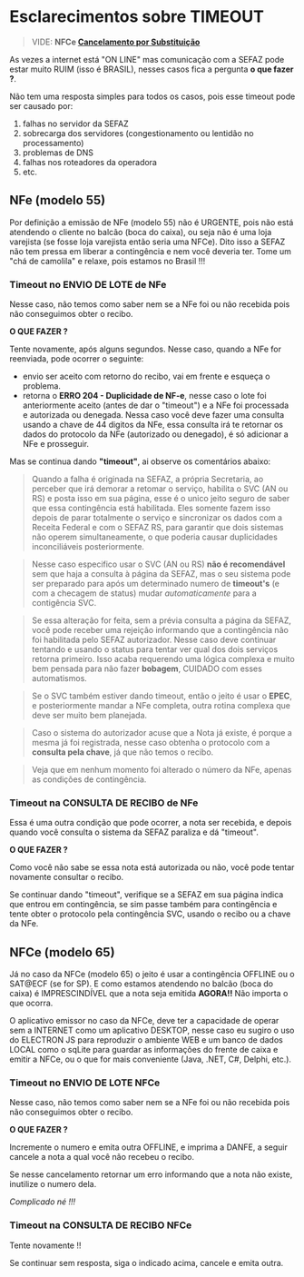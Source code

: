 # Esclarecimentos sobre TIMEOUT

> VIDE: **NFCe [Cancelamento por Substituição](CancelamentoSubs.md)**

As vezes a internet está "ON LINE" mas comunicação com a SEFAZ pode estar muito RUIM (isso é BRASIL), nesses casos fica a pergunta **o que fazer ?**.

Não tem uma resposta simples para todos os casos, pois esse timeout pode ser causado por:

1. falhas no servidor da SEFAZ
2. sobrecarga dos servidores (congestionamento ou lentidão no processamento)
3. problemas de DNS
4. falhas nos roteadores da operadora
5. etc.

## NFe (modelo 55)
Por definição a emissão de NFe (modelo 55) não é URGENTE, pois não está atendendo o cliente no balcão (boca do caixa), ou seja não é uma loja varejista (se fosse loja varejista então seria uma NFCe). Dito isso a SEFAZ não tem pressa em liberar a contingência e nem você deveria ter. Tome um "chá de camolila" e relaxe, pois estamos no Brasil !!!

### Timeout no ENVIO DE LOTE de NFe

Nesse caso, não temos como saber nem se a NFe foi ou não recebida pois não conseguimos obter o recibo.

**O QUE FAZER ?**

Tente novamente, após alguns segundos. Nesse caso, quando a NFe for reenviada, pode ocorrer o seguinte:

- envio ser aceito com retorno do recibo, vai em frente e esqueça o problema.
- retorna o **ERRO 204 - Duplicidade de NF-e**, nesse caso o lote foi anteriormente aceito (antes de dar o "timeout") e a NFe foi processada e autorizada ou denegada. Nessa caso você deve fazer uma consulta usando a chave de 44 digitos da NFe, essa consulta irá te retornar os dados do protocolo da NFe (autorizado ou denegado), é só adicionar a NFe e prosseguir.

Mas se continua dando **"timeout"**, ai observe os comentários abaixo: 

> Quando a falha é originada na SEFAZ, a própria Secretaria, ao perceber que irá demorar a retomar o serviço, habilita o SVC (AN ou RS) e posta isso em sua página, esse é o unico jeito seguro de saber que essa contingência está habilitada. Eles somente fazem isso depois de parar totalmente o serviço e sincronizar os dados com a Receita Federal e com o SEFAZ RS, para garantir que dois sistemas não operem simultaneamente, o que poderia causar duplicidades inconciliáveis posteriormente.

> Nesse caso especifico usar o SVC (AN ou RS) **não é recomendável** sem que haja a consulta à página da SEFAZ, mas o seu sistema pode ser preparado para após um determinado numero de **timeout's** (e com a checagem de status) mudar *automaticamente* para a contigência SVC.

> Se essa alteração for feita, sem a prévia consulta a página da SEFAZ, você pode receber uma rejeição informando que a contingência não foi habilitada pelo SEFAZ autorizador. Nesse caso deve continuar tentando e usando o status para tentar ver qual dos dois serviços retorna primeiro. Isso acaba requerendo uma lógica complexa e muito bem pensada para não fazer **bobagem**, CUIDADO com esses automatismos.

> Se o SVC também estiver dando timeout, então o jeito é usar o **EPEC**, e posteriormente mandar a NFe completa, outra rotina complexa que deve ser muito bem planejada.

> Caso o sistema do autorizador acuse que a Nota já existe, é porque a mesma já foi registrada, nesse caso obtenha o protocolo com a **consulta pela chave**, já que não temos o recibo.

> Veja que em nenhum momento foi alterado o número da NFe, apenas as condições de contingência.

### Timeout na CONSULTA DE RECIBO de NFe

Essa é uma outra condição que pode ocorrer, a nota ser recebida, e depois quando você consulta o sistema da SEFAZ paraliza e dá "timeout".

**O QUE FAZER ?**

Como você não sabe se essa nota está autorizada ou não, você pode tentar novamente consultar o recibo.

Se continuar dando "timeout", verifique se a SEFAZ em sua página indica que entrou em contingência, se sim passe também para contingência e tente obter o protocolo pela contingência SVC, usando o recibo ou a chave da NFe.


## NFCe (modelo 65)

Já no caso da NFCe (modelo 65) o jeito é usar a contingência OFFLINE ou o SAT@ECF (se for SP). E como estamos atendendo no balcão (boca do caixa) é IMPRESCINDÍVEL que a nota seja emitida **AGORA!!** Não importa o que ocorra.

O aplicativo emissor no caso da NFCe, deve ter a capacidade de operar sem a INTERNET como um aplicativo DESKTOP, nesse caso eu sugiro o uso do ELECTRON JS para reproduzir o ambiente WEB e um banco de dados LOCAL como o sqLite para guardar as informações do frente de caixa e emitir a NFCe, ou o que for mais conveniente (Java, .NET, C#, Delphi, etc.).

### Timeout no ENVIO DE LOTE NFCe 

Nesse caso, não temos como saber nem se a NFe foi ou não recebida pois não conseguimos obter o recibo.

**O QUE FAZER ?**

Incremente o numero e emita outra OFFLINE, e imprima a DANFE, a seguir cancele a nota a qual você não recebeu o recibo.

Se nesse cancelamento retornar um erro informando que a nota não existe, inutilize o numero dela.

*Complicado né !!!*

### Timeout na CONSULTA DE RECIBO NFCe

Tente novamente !!

Se continuar sem resposta, siga o indicado acima, cancele e emita outra.
